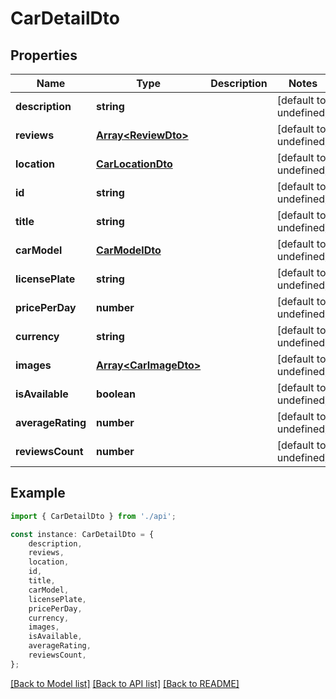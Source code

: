 # CarDetailDto


## Properties

Name | Type | Description | Notes
------------ | ------------- | ------------- | -------------
**description** | **string** |  | [default to undefined]
**reviews** | [**Array&lt;ReviewDto&gt;**](ReviewDto.md) |  | [default to undefined]
**location** | [**CarLocationDto**](CarLocationDto.md) |  | [default to undefined]
**id** | **string** |  | [default to undefined]
**title** | **string** |  | [default to undefined]
**carModel** | [**CarModelDto**](CarModelDto.md) |  | [default to undefined]
**licensePlate** | **string** |  | [default to undefined]
**pricePerDay** | **number** |  | [default to undefined]
**currency** | **string** |  | [default to undefined]
**images** | [**Array&lt;CarImageDto&gt;**](CarImageDto.md) |  | [default to undefined]
**isAvailable** | **boolean** |  | [default to undefined]
**averageRating** | **number** |  | [default to undefined]
**reviewsCount** | **number** |  | [default to undefined]

## Example

```typescript
import { CarDetailDto } from './api';

const instance: CarDetailDto = {
    description,
    reviews,
    location,
    id,
    title,
    carModel,
    licensePlate,
    pricePerDay,
    currency,
    images,
    isAvailable,
    averageRating,
    reviewsCount,
};
```

[[Back to Model list]](../README.md#documentation-for-models) [[Back to API list]](../README.md#documentation-for-api-endpoints) [[Back to README]](../README.md)
